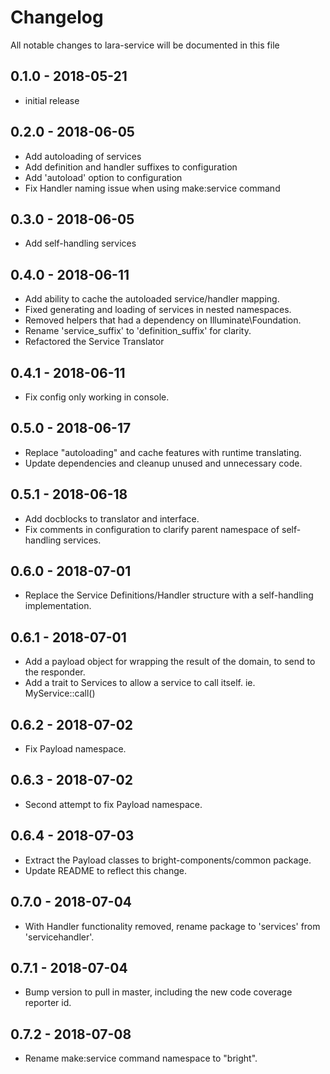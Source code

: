 # Changelog

All notable changes to lara-service will be documented in this file

## 0.1.0 - 2018-05-21

- initial release

## 0.2.0 - 2018-06-05

- Add autoloading of services
- Add definition and handler suffixes to configuration
- Add 'autoload' option to configuration
- Fix Handler naming issue when using make:service command

## 0.3.0 - 2018-06-05

- Add self-handling services

## 0.4.0 - 2018-06-11

- Add ability to cache the autoloaded service/handler mapping.
- Fixed generating and loading of services in nested namespaces.
- Removed helpers that had a dependency on Illuminate\Foundation.
- Rename 'service_suffix' to 'definition_suffix' for clarity.
- Refactored the Service Translator

## 0.4.1 - 2018-06-11

- Fix config only working in console.

## 0.5.0 - 2018-06-17

- Replace "autoloading" and cache features with runtime translating.
- Update dependencies and cleanup unused and unnecessary code.

## 0.5.1 - 2018-06-18

- Add docblocks to translator and interface.
- Fix comments in configuration to clarify parent namespace of self-handling services.

## 0.6.0 - 2018-07-01

- Replace the Service Definitions/Handler structure with a self-handling implementation.

## 0.6.1 - 2018-07-01

- Add a payload object for wrapping the result of the domain, to send to the responder.
- Add a trait to Services to allow a service to call itself. ie. MyService::call()

## 0.6.2 - 2018-07-02

- Fix Payload namespace.

## 0.6.3 - 2018-07-02

- Second attempt to fix Payload namespace.

## 0.6.4 - 2018-07-03

- Extract the Payload classes to bright-components/common package.
- Update README to reflect this change.

## 0.7.0 - 2018-07-04

- With Handler functionality removed, rename package to 'services' from 'servicehandler'.

## 0.7.1 - 2018-07-04

- Bump version to pull in master, including the new code coverage reporter id.

## 0.7.2 - 2018-07-08

- Rename make:service command namespace to "bright".